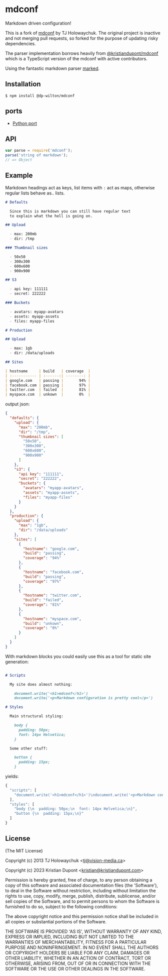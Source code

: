 # mdconf

  Markdown driven configuration!

  This is a fork of [mdconf](https://github.com/tj/mdconf) by TJ Holowaychuk.
  The original project is inactive and not merging pull requests, so forked for the purpose of updating risky dependencies.

  The parser implementation borrows heavily from [@kristiandupont/mdconf](https://github.com/kristiandupont/mdconf) which is a TypeScript version of the mdconf with active contributors.

  Using the fantastic markdown parser [marked](https://github.com/chjj/marked).

## Installation

```
$ npm install @dp-wilton/mdconf
```

## ports

- [Python port](https://github.com/hit9/mdconf.py)

## API

```js
var parse = require('mdconf');
parse('string of markdown');
// => Object
```

## Example

Markdown headings act as keys, list items with `:` act as maps,
otherwise regular lists behave as.. lists.

```markdown
# Defaults

  Since this is markdown you can still have regular text
  to explain what the hell is going on.

## Upload

  - max: 200mb
  - dir: /tmp

### Thumbnail sizes

  - 50x50
  - 300x300
  - 600x600
  - 900x900

## S3

  - api key: 111111
  - secret: 222222

### Buckets

  - avatars: myapp-avatars
  - assets: myapp-assets
  - files: myapp-files

# Production

## Upload

  - max: 1gb
  - dir: /data/uploads

## Sites

| hostname     | build   | coverage  |
| :----------- | :------:| --------: |
| google.com   | passing |       94% |
| facebook.com | passing |       97% |
| twitter.com  | failed  |       81% |
| myspace.com  | unkown  |       0%  |
```

output json:

```json
{
  "defaults": {
    "upload": {
      "max": "200mb",
      "dir": "/tmp",
      "thumbnail sizes": [
        "50x50",
        "300x300",
        "600x600",
        "900x900"
      ]
    },
    "s3": {
      "api key": "111111",
      "secret": "222222",
      "buckets": {
        "avatars": "myapp-avatars",
        "assets": "myapp-assets",
        "files": "myapp-files"
      }
    }
  },
  "production": {
    "upload": {
      "max": "1gb",
      "dir": "/data/uploads"
    },
    "sites": [
      {
        "hostname": "google.com",
        "build": "passing",
        "coverage": "94%"
      },
      {
        "hostname": "facebook.com",
        "build": "passing",
        "coverage": "97%"
      },
      {
        "hostname": "twitter.com",
        "build": "failed",
        "coverage": "81%"
      },
      {
        "hostname": "myspace.com",
        "build": "unkown",
        "coverage": "0%"
      }
    ]
  }
}
```

  With markdown blocks you could easily use this as a tool for
  static site generation:

```md

# Scripts

  My site does almost nothing:

    document.write('<h1>mdconf</h1>')
    document.write('<p>Markdown configuration is pretty cool</p>')

# Styles

  Main structural styling:

    body {
      padding: 50px;
      font: 14px Helvetica;
    }

  Some other stuff:

    button {
      padding: 15px;
    }
```

 yields:

```js
{
  "scripts": [
    "document.write('<h1>mdconf</h1>')\ndocument.write('<p>Markdown configuration is pretty cool</p>')"
  ],
  "styles": [
    "body {\n  padding: 50px;\n  font: 14px Helvetica;\n}",
    "button {\n  padding: 15px;\n}"
  ]
}
```

## License

(The MIT License)

Copyright (c) 2013 TJ Holowaychuk &lt;tj@vision-media.ca&gt;

Copyright (c) 2023 Kristian Dupont &lt;kristian@kristiandupont.com&gt;

Permission is hereby granted, free of charge, to any person obtaining
a copy of this software and associated documentation files (the
'Software'), to deal in the Software without restriction, including
without limitation the rights to use, copy, modify, merge, publish,
distribute, sublicense, and/or sell copies of the Software, and to
permit persons to whom the Software is furnished to do so, subject to
the following conditions:

The above copyright notice and this permission notice shall be
included in all copies or substantial portions of the Software.

THE SOFTWARE IS PROVIDED 'AS IS', WITHOUT WARRANTY OF ANY KIND,
EXPRESS OR IMPLIED, INCLUDING BUT NOT LIMITED TO THE WARRANTIES OF
MERCHANTABILITY, FITNESS FOR A PARTICULAR PURPOSE AND NONINFRINGEMENT.
IN NO EVENT SHALL THE AUTHORS OR COPYRIGHT HOLDERS BE LIABLE FOR ANY
CLAIM, DAMAGES OR OTHER LIABILITY, WHETHER IN AN ACTION OF CONTRACT,
TORT OR OTHERWISE, ARISING FROM, OUT OF OR IN CONNECTION WITH THE
SOFTWARE OR THE USE OR OTHER DEALINGS IN THE SOFTWARE.
